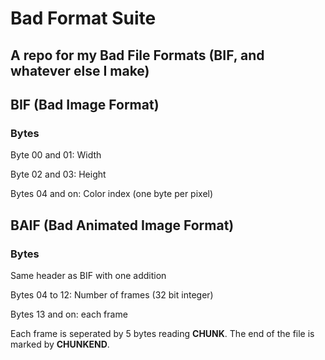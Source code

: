 # Bad Format Suite
## A repo for my Bad File Formats (BIF, and whatever else I make)

## BIF (Bad Image Format)
### Bytes
Byte 00 and 01: Width

Byte 02 and 03: Height

Bytes 04 and on: Color index (one byte per pixel)

## BAIF (Bad Animated Image Format)
### Bytes

Same header as BIF with one addition

Bytes 04 to 12: Number of frames (32 bit integer)

Bytes 13 and on: each frame

Each frame is seperated by 5 bytes reading **CHUNK**. The end of the file is marked by **CHUNKEND**.
